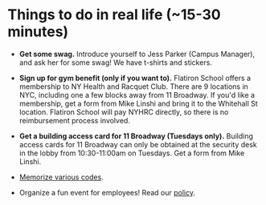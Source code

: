 # Things to do in real life (~15-30 minutes)

- **Get some swag.** Introduce yourself to Jess Parker (Campus Manager), and ask her for some swag! We have t-shirts and stickers.

- **Sign up for gym benefit (only if you want to).** Flatiron School offers a membership to NY Health and Racquet Club. There are 9 locations in NYC, including one a few blocks away from 11 Broadway. If you'd like a membership, get a form from Mike Linshi and bring it to the Whitehall St location. Flatiron School will pay NYHRC directly, so there is no reimbursement process involved.

- **Get a building access card for 11 Broadway (Tuesdays only).** Building access cards for 11 Broadway can only be obtained at the security desk in the lobby from 10:30-11:00am on Tuesdays. Get a form from Mike Linshi.

- [Memorize various codes](https://flatiron.atlassian.net/wiki/display/ER/11+Broadway+resources).

- Organize a fun event for employees! Read our [policy](https://flatiron.atlassian.net/wiki/display/ER/Expense+Reimbursement+for+Company+Related+Spending+and+Purchasing+Policy).
